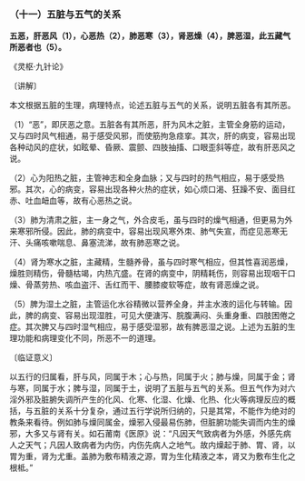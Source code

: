 ### （十一）五脏与五气的关系

**五恶，肝恶风（1），心恶热（2），肺恶寒（3），肾恶燥（4），脾恶湿，此五藏气所恶者也（5）。**

​《灵枢·九针论》

〔讲解〕

本文根据五脏的生理，病理特点，论述五脏与五气的关系，说明五脏各有其所恶。

（1）“恶”，即厌恶之意。五脏各有其所恶，肝为风木之脏，主管全身筋的运动，又与四时风气相通，易于感受风邪，而使筋拘急痉挛。其次，肝的病变，容易出现各种动风的症状，如眩晕、昏厥、震颤、四肢抽搐、口眼歪斜等症，故有肝恶风之说。

（2）心为阳热之脏，主管神志和全身血脉；又与四时的热气相应，易于感受热邪。其次，心的病变，容易出现各种火热的症状，如心烦口渴、狂躁不安、面目红赤、吐血衄血等，故有心恶热之说。

（3）肺为清肃之脏，主一身之气，外合皮毛，虽与四时的燥气相通，但更易为外来寒邪所侵。因此，肺的病变中，容易出现风寒外朿、肺气失宣，而症见恶寒无汗、头痛咳嗽喘息、鼻塞流涕，故有肺恶寒之说。

（4）肾为寒水之脏，主藏精，生髓养骨，虽与四时寒气相应，但其性喜润恶燥，燥胜则精伤，骨髓枯竭，内热亢盛。在肾的病变中，阴精耗伤，则容易出现咽干口燥、骨蒸劳热、咳血盗汗、舌红而干、腰膝痠软等症，故有肾恶燥之说。

（5）脾为湿土之脏，主管运化水谷精微以营养全身，并主水液的运化与转输。因此，脾的病变、容易出现湿胜，可见大便溏泻、脘腹满闷、头重身重、四肢困倦之症。其次脾又与四时湿气相应，易于感受湿邪，故有脾恶湿之说。上述为五脏的生理功能和病理变化不同，所恶不一的道理。

〔临证意义〕

以五行的归属看，肝与风，同属于木；心与热，同属于火；肺与燥，同属于金；肾与寒，同属于水；脾与湿，同属于土，说明了五脏与五气的关系。但五气作为对六淫外邪及脏腑失调所产生的化风、化寒、化湿、化燥、化热、化火等病理反应的概括，与五脏的关系十分复杂，通过五行学说所归纳的，只是其常，不能作为绝对的教条来看待。例如肺与燥同属金，燥邪入侵最易伤肺，但脏腑功能失调而内生的燥邪，大多又与肾有关。如石莆南《医原》说：“凡因天气致病者为外感，外感先病人之天气；凡因人致病者为内伤，内伤先病人之地气。故内燥起于肺、胃、肾，以胃为重，肾为尤重。盖肺为敷布精液之源，胃为生化精液之本，肾又为敷布生化之根柢。”

